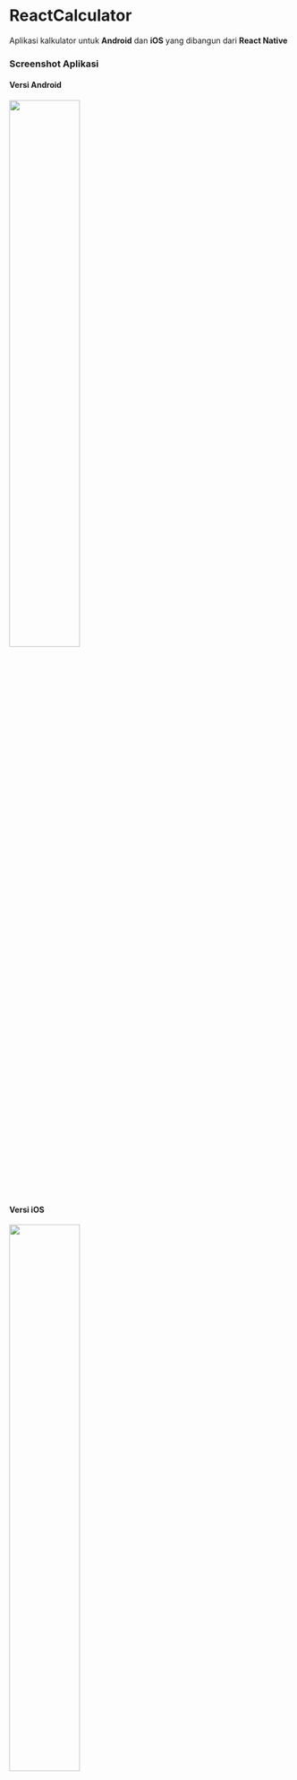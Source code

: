 # ReactCalculator
Aplikasi kalkulator untuk **Android** dan **iOS** yang dibangun dari **React Native**

### Screenshot Aplikasi
#### Versi Android
<img src="http://rumahkoding.net/imamsutono/React%20Native%20-%20Imam%20Sutono%20-%20Calculator%20-%20Android.png" width="50%">
 
#### Versi iOS
<img src="http://rumahkoding.net/imamsutono/React%20Native%20-%20Imam%20Sutono%20-%20Calculator%20-%20iOS.png" width="50%">

Referensi Tutorial :
* Part 1 : https://kylewbanks.com/blog/react-native-tutorial-part-2-designing-a-calculator
* Part 2 : https://kylewbanks.com/blog/react-native-tutorial-part-3-developing-a-calculator

